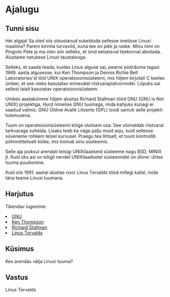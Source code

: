 ﻿# Ajalugu

## Tunni sisu

Hei algaja! Sa oled siis otsustanud sukelduda sellesse imelisse Linuxi maailma? Parem kinnita turvavöö, kuna tee on pikk ja raske. Minu nimi on Pingviin Pete ja ma olen siin selleks, et sind eelseisval teekonnal abistada. Alustame natukese Linuxi taustalooga.

Selleks, et saada teada, kuidas Linux alguse sai, peame pöörduma tagasi 1969. aasta algusesse, kui Ken Thompson ja Dennis Richie Bell Laboratories'st lõid UNIX operatsioonisüsteemi, mis hiljem kirjutati C keeles ümber, et see oleks kasutatav erinevatel riistvaraplatvormidel. Lõpuks sai sellest laialt kasutatav operatsioonisüsteem.

Umbes aastakümme hiljem alustas Richard Stallman tööd GNU (GNU is Not UNIX) projektiga, Hurd nimelise GNU tuumaga, mida kahjuks kunagi ei saadud valmis. GNU Üldine Avalik Litsents (GPL) loodi samuti selle projekti tulemusena.

Tuum on operatsioonisüsteemi kõige olulisem osa. See võimaldab riistvaral tarkvaraga suhelda. Lisaks teeb ka väga palju muid asju, kuid sellesse süveneme rohkem teisel kursusel. Praegu tea lihtsalt, et tuum kontrollib põhimõtteliselt kõike, mis toimub sinu süsteemis.

Selle aja jooksul arendati teisigi UNIXilaadseid süsteeme nagu BSD, MINIX jt. Kuid üks asi on kõigil nendel UNIXilaadsetel süsteemidel on ühine: ühtse tuuma puudumine.

Kuid siis 1991. aastal alustas noor Linus Torvalds tööd millegi kallal, mida täna teame Linuxi tuumana.

## Harjutus

Täiendav lugemine:
<li><a href='https://et.wikipedia.org/wiki/GNU'>GNU</a></li>
<li><a href='https://et.wikipedia.org/wiki/Ken_Thompson'>Ken Thompson</a></li>
<li><a href='https://et.wikipedia.org/wiki/Richard_Stallman'>Richard Stallman</a></li>
<li><a href='https://et.wikipedia.org/wiki/Linus_Torvalds'>Linus Torvalds</a></li>

## Küsimus

Kes arendas välja Linuxi tuuma?

## Vastus

Linus Torvalds


